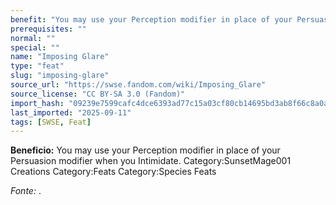 ```yaml
---
benefit: "You may use your Perception modifier in place of your Persuasion modifier when you Intimidate. Category:SunsetMage001 Creations Category:Feats Category:Species Feats"
prerequisites: ""
normal: ""
special: ""
name: "Imposing Glare"
type: "feat"
slug: "imposing-glare"
source_url: "https://swse.fandom.com/wiki/Imposing_Glare"
source_license: "CC BY-SA 3.0 (Fandom)"
import_hash: "09239e7599cafc4dce6393ad77c15a03cf80cb14695bd3ab8f66c8a0a37d26a6"
last_imported: "2025-09-11"
tags: [SWSE, Feat]
---
```

**Beneficio:** You may use your Perception modifier in place of your Persuasion modifier when you Intimidate. Category:SunsetMage001 Creations Category:Feats Category:Species Feats

*Fonte:* .